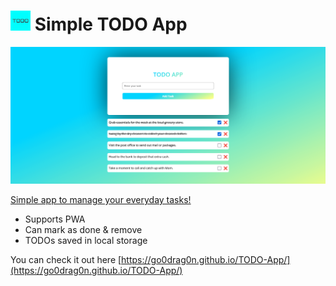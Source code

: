 # ![logo](/assets/logo-32x32.png) Simple TODO App

![Screenshot](/assets/screenshot.png)

<u>Simple app to manage your everyday tasks!</u>
- Supports PWA
- Can mark as done & remove
- TODOs saved in local storage

You can check it out here [https://go0drag0n.github.io/TODO-App/](https://go0drag0n.github.io/TODO-App/)